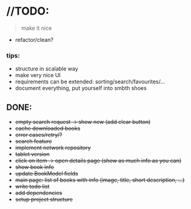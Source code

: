 # //TODO:

> make it nice
- refactor/clean?

### tips:
* structure in scalable way
* make very nice UI
* requirements can be extended: sorting/search/favourites/...
* document everything, put yourself into smbth shoes

## DONE:

- <s>empty search request -> show new (add clear button)</s>
- <s>cache downloaded books</s>
- <s>error cases/retry/?</s>
- <s>search feature</s>
- <s>implement network repository</s>
- <s>tablet version</s>
- <s>click on item -> open details page (show as much info as you can)</s>
- <s>show book info</s>
- <s>update BookModel fields</s>
- <s>main page: list of books with info (image, title, short description, ...)</s>
- <s>write todo list</s>
- <s>add dependencies</s>
- <s>setup project structure</s>

